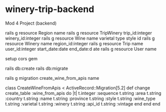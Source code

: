 # winery-trip-backend
Mod 4 Project (backend)

rails g resource Region name
rails g resource TripWinery trip_id:integer winery_id:integer
rails g resource Wine name varietal type style id
rails g resource Winery name region_id:integer
rails g resource Trip name user_id:integer start_date:date end_date:d
ate
rails g resource User name

setup cors gem

rails db:create
rails db:migrate

rails g migration create_wine_from_apis name

class CreateWineFromApis < ActiveRecord::Migration[5.2]
  def change
    create_table :wine_from_apis do |t|
      t.integer :sequence
      t.string :area
      t.string :country
      t.string :name
      t.string :province
      t.string :style
      t.string :wine_type
      t.string :varietal
      t.string :winery
      t.string :api_id
      t.string :vintage
    end
  end
end
